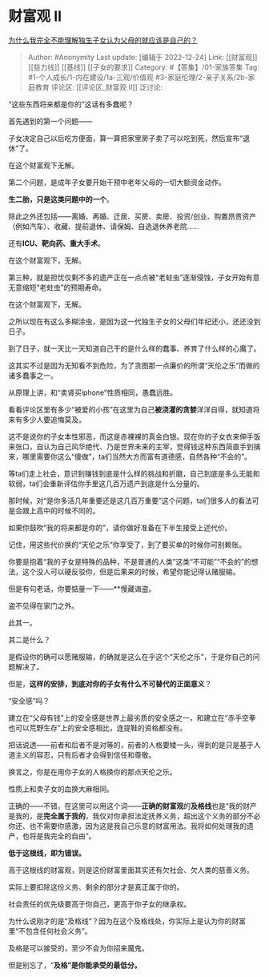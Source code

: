 # 财富观 II
[为什么我完全不能理解独生子女认为父母的就应该是自己的？](https://www.zhihu.com/question/411023962/answer/2814161842)

> Author: #Anonymity
> Last update: [编辑于 2022-12-24]
> Link: [[财富观]] [[慈力线]] [[基线]] [[子女的要求]]
> Category: #【答集】/01-家族答集
> Tag:  #1-个人成长/1-内在建设/1a-三观/价值观 #3-家庭伦理/2-亲子关系/2b-家庭教育 
> 评论区: [[评论区_财富观 II]]
> 泛讨论:

“这些东西将来都是你的”这话有多蠢呢？

首先遇到的第一个问题——

子女决定自己以后吃方便面，算一算把家里房子卖了可以吃到死，然后宣布“退休”了。

在这个财富观下无解。

第二个问题，是成年子女要开始干预中老年父母的一切大额资金动作。

**生二胎，只是这类问题中的一个**。

除此之外还包括——离婚、再婚、迁居、买房、卖房、投资/创业、购置昂贵资产（例如汽车）、收藏、提前退休、请保姆、自选退休养老院……

还有**ICU、靶向药、重大手术**。

在这个财富观下，无解。

第三种，就是担忧仅剩不多的遗产正在一点点被“老蛀虫”逐渐侵蚀，子女开始有意无意缩短“老蛀虫”的预期寿命。

在这个财富观下，无解。

之所以现在有这么多糊涂虫，是因为这一代独生子女的父母们年纪还小，还还没到日子。

到了日子，就一天比一天知道自己干的是什么样的蠢事、养育了什么样的心魔了。

这其实不过是因为无知看不到危险，为了贪图那一点廉价的所谓“天伦之乐”而做的诸多蠢事之一。

从原理上讲，和“卖肾买iphone”性质相同，愚蠢远胜。

看看评论区里有多少“被爱的小孩”在这里为自己**被浇灌的贪婪**洋洋自得，就知道将来有多少人要追悔莫及。

这不是说你的子女本性邪恶，而这是赤裸裸的真金白银。现在你的子女衣来伸手饭来张口，自认为自己风华绝代、乃是世界未来的主宰，觉得钱这种东西简直手到擒来，哪里需要你这么“傻做”，ta们当然大方而富有道德感，自然各种“不会的”。

等ta们走上社会，意识到赚钱到底是什么样的挑战和折磨，自己到底是多么无能和软弱，ta们会重新评估你手里这几百万遗产到底是什么分量的。

那时候，对“是你多活几年重要还是这几百万重要”这个问题，ta们很多人的看法可是会跟上高中的时候不同的。

如果你鼓吹“我的将来都是你的”，请你做好准备在下半生接受上述代价。

记住，用这些代价换的“天伦之乐”你享受了，到了要买单的时候你可别赖账。

你要是抱着“我的子女是特殊的品种，不是普通的人类”这类“不可能”“不会的”的想法，这个没人可以硬反驳你，但是后果来的时候，希望你能记得认赌服输。

但是有句老话，你要掂量一下——**慢藏诲盗。

盗不见得在家门之外。

此其一。

其二是什么？

是假设你的确可以愿赌服输，的确就是这么在乎这个“天伦之乐”，于是你自己的问题解决了。

但是，**这样的安排，到底对你的子女有什么不可替代的正面意义**？

“安全感”吗？

建立在“父母有钱”上的安全感是世界上最劣质的安全感之一，和建立在“赤手空拳也可以荒野生存”上的安全感相比，连提鞋的资格都没有。

把话说透——前者和后者不是对等的，前者的人格要矮一头，得到的是只是基于人道主义的容忍，只有后者才会得到信任和尊敬。

换言之，你是在用你子女的人格换你的那点天伦之乐。

性质上和卖子女的血换大麻相同。

正确的——不错，在这里可以用这个词——**正确的财富观**的**及格线**也是“我的财产是我的，是**完全属于我的**，我仅对你承担法定抚养义务，超出这个义务的部分不必你还、也不需要你感激，因为这是我自己乐意的财富用法。我将如何处理我的遗产，也将是我完全的自由”。

**低于这根线，即为错误。**

高于这根线的财富观，则是这份财富里面其实还有欠社会、欠人类的慈善义务。

实际上要扣除这份义务、剩余的部分才是真正属于你的。

社会责任的优先级要高于你自己，更高于你子女的继承权。

为什么说刚才的是“及格线”？因为在这个及格线处，你实际上是认为你的财富里“不包含任何社会义务”。

及格是可以接受的，至少不会为你招来魔鬼。

但是别忘了，“**及格”是你能承受的最低分。**
